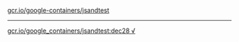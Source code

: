 [gcr.io/google-containers/jsandtest](https://hub.docker.com/r/abcz/jsandtest/tags/) 

----
[gcr.io/google_containers/jsandtest:dec28 √](https://hub.docker.com/r/abcz/jsandtest/tags/)


